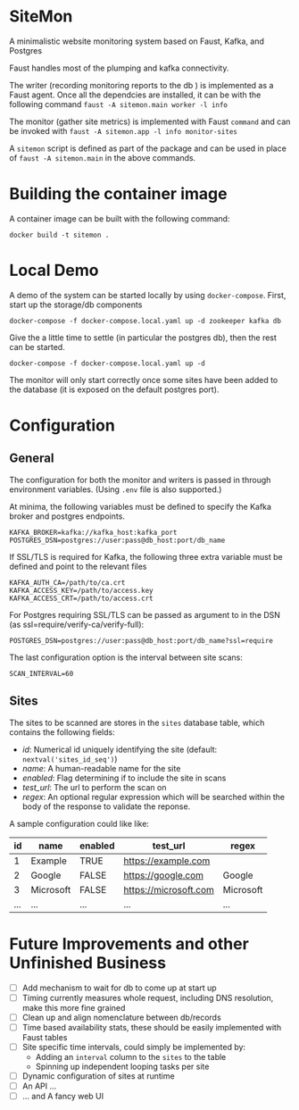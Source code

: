 # SiteMon

A minimalistic website monitoring system based on Faust, Kafka, and Postgres

Faust handles most of the plumping and kafka connectivity.

The writer (recording monitoring reports to the db ) is implemented as a Faust agent. Once all the dependcies are installed, it can be with the following command `faust -A sitemon.main worker -l info`

The monitor (gather site metrics) is implemented with Faust `command` and can be invoked with `faust -A sitemon.app -l info monitor-sites`

A `sitemon` script is defined as part of the package and can be used in place of `faust -A sitemon.main` in the above commands.


# Building the container image

A container image can be built with the following command:

```
docker build -t sitemon .
```

# Local Demo

A demo of the system can be started locally by using `docker-compose`. First, start up the storage/db components

```
docker-compose -f docker-compose.local.yaml up -d zookeeper kafka db
```

Give the a little time to settle (in particular the postgres db), then the rest can be started.

```
docker-compose -f docker-compose.local.yaml up -d
```

The monitor will only start correctly once some sites have been added to the database (it is exposed on the default postgres port).

# Configuration

## General

The configuration for both the monitor and writers is passed in through environment variables. (Using `.env` file is also supported.)

At minima, the following variables must be defined to specify the Kafka broker and postgres endpoints.

```
KAFKA_BROKER=kafka://kafka_host:kafka_port
POSTGRES_DSN=postgres://user:pass@db_host:port/db_name
```

If SSL/TLS is required for Kafka, the following three extra variable must be defined and point to the relevant files
```
KAFKA_AUTH_CA=/path/to/ca.crt
KAFKA_ACCESS_KEY=/path/to/access.key
KAFKA_ACCESS_CRT=/path/to/access.crt
```

For Postgres requiring SSL/TLS can be passed as argument to in the DSN (as ssl=require/verify-ca/verify-full):

```
POSTGRES_DSN=postgres://user:pass@db_host:port/db_name?ssl=require
```

The last configuration option is the interval between site scans:

```
SCAN_INTERVAL=60
```

## Sites

The sites to be scanned are stores in the `sites` database table, which contains the following fields:

 * *id*: Numerical id uniquely identifying the site (default: `nextval('sites_id_seq')`)
 * *name*: A human-readable name for the site
 * *enabled*: Flag determining if to include the site in scans
 * *test_url*: The url to perform the scan on
 * *regex*: An optional regular expression which will be searched within the body of the response to validate the reponse.

A sample configuration could like like:

| id | name      | enabled | test_url               | regex     |
|----|-----------|---------|------------------------|-----------|
|  1 | Example   | TRUE    | https://example.com    |           |
|  2 | Google    | FALSE   | https://google.com     | Google    |
|  3 | Microsoft | FALSE   | https://microsoft.com  | Microsoft |
| ...| ...       | ...     | ...                    | ...       |

# Future Improvements and other Unfinished Business

 - [ ] Add mechanism to wait for db to come up at start up
 - [ ] Timing currently measures whole request, including DNS resolution, make this more fine grained
 - [ ] Clean up and align nomenclature between db/records
 - [ ] Time based availability stats, these should be easily implemented with Faust tables
 - [ ] Site specific time intervals, could simply be implemented by:
    * Adding an `interval` column to the `sites` to the table
    * Spinning up independent looping tasks per site
 - [ ] Dynamic configuration of sites at runtime
 - [ ] An API ...
 - [ ] ... and A fancy web UI
